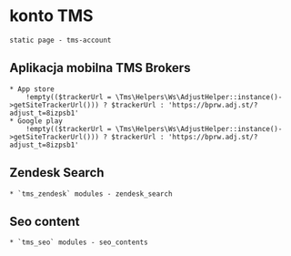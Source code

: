 # konto TMS
    static page - tms-account

## Aplikacja mobilna TMS Brokers
    * App store
        !empty(($trackerUrl = \Tms\Helpers\Ws\AdjustHelper::instance()->getSiteTrackerUrl())) ? $trackerUrl : 'https://bprw.adj.st/?adjust_t=8izpsb1'
    * Google play
        !empty(($trackerUrl = \Tms\Helpers\Ws\AdjustHelper::instance()->getSiteTrackerUrl())) ? $trackerUrl : 'https://bprw.adj.st/?adjust_t=8izpsb1'

## Zendesk Search
    * `tms_zendesk` modules - zendesk_search

## Seo content
    * `tms_seo` modules - seo_contents